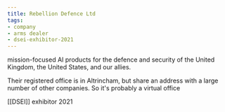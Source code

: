 ```yaml
---
title: Rebellion Defence Ltd
tags:
- company
- arms dealer
- dsei-exhibitor-2021
---
```

mission-focused AI products for the defence and security of the United Kingdom, the United States, and our allies.

Their registered office is in Altrincham, but share an address with a large number of other companies. So it's probably a virtual office

[[DSEI]] exhibitor 2021